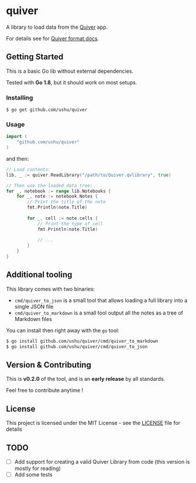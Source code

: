 # quiver

A library to load data from the [Quiver] app.

For details see for [Quiver format docs].

## Getting Started

This is a basic Go lib without external dependencies.

Tested with **Go 1.8**, but it should work on most setups.

### Installing

```
$ go get github.com/ushu/quiver
```

### Usage

```go
import (
    "github.com/ushu/quiver"
)
```

and then:

```go
// Load contents:
lib, _ := quiver.ReadLibrary("/path/to/Quiver.qvlibrary", true)

// Then use the loaded data tree:
for _, notebook := range lib.Notebooks {
    for _, note := notebook.Notes {
        // Print the title of the note
        fmt.Println(note.Title)
        
        for _, cell := note.cells {
            // Print the type of cell
            fmt.Println(note.Title)
            
            // ...
        }
    }
}
```

## Additional tooling

This library comes with two binaries:

* `cmd/quiver_to_json` is a small tool that allows loading a full library into a single JSON file
* `cmd/quiver_to_markdown` is a small tool output all the notes as a tree of Markdown files

You can install then right away with the `go` tool:

```sh
$ go install github.com/ushu/quiver/cmd/quiver_to_markdown
$ go install github.com/ushu/quiver/cmd/quiver_to_json
```

## Version & Contributing

This is **v0.2.0** of the tool, and is an **early release** by all standards.

Feel free to contribute anytime !

## License

This project is licensed under the MIT License - see the [LICENSE](LICENSE) file for details

## TODO

* [ ] Add support for creating a valid Quiver Library from code (this version is mostly for reading)
* [ ] Add some tests

[Quiver]: https://itunes.apple.com/app/id866773894
[Quiver format docs]: https://github.com/HappenApps/Quiver/wiki/Quiver-Data-Format

